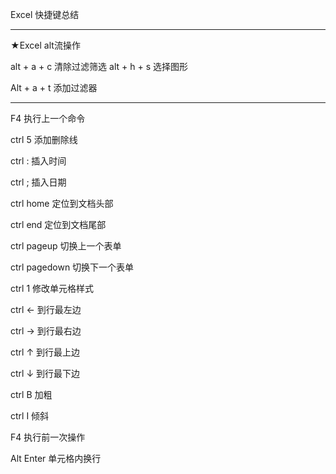 Excel 快捷键总结

---

★Excel alt流操作

alt + a + c 清除过滤筛选
alt + h + s 选择图形

Alt + a + t  添加过滤器

---

F4 执行上一个命令

ctrl 5 添加删除线

ctrl : 插入时间

ctrl ; 插入日期

ctrl home 定位到文档头部

ctrl end 定位到文档尾部

ctrl pageup 切换上一个表单

ctrl pagedown 切换下一个表单

ctrl 1 修改单元格样式

ctrl ← 到行最左边

ctrl → 到行最右边

ctrl ↑ 到行最上边

ctrl ↓ 到行最下边

ctrl B 加粗

ctrl I 倾斜

F4 执行前一次操作

Alt Enter 单元格内换行

